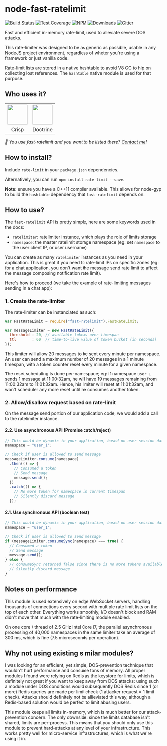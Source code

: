 # node-fast-ratelimit

[![Build Status](https://img.shields.io/travis/valeriansaliou/node-fast-ratelimit/master.svg)](https://travis-ci.org/valeriansaliou/node-fast-ratelimit) [![Test Coverage](https://img.shields.io/coveralls/valeriansaliou/node-fast-ratelimit/master.svg)](https://coveralls.io/github/valeriansaliou/node-fast-ratelimit?branch=master) [![NPM](https://img.shields.io/npm/v/fast-ratelimit.svg)](https://www.npmjs.com/package/fast-ratelimit) [![Downloads](https://img.shields.io/npm/dt/fast-ratelimit.svg)](https://www.npmjs.com/package/fast-ratelimit) [![Gitter](https://img.shields.io/gitter/room/valeriansaliou/node-fast-ratelimit.svg)](https://gitter.im/valeriansaliou/node-fast-ratelimit)

Fast and efficient in-memory rate-limit, used to alleviate severe DOS attacks.

This rate-limiter was designed to be as generic as possible, usable in any NodeJS project environment, regardless of wheter you're using a framework or just vanilla code.

Rate-limit lists are stored in a native hashtable to avoid V8 GC to hip on collecting lost references. The `hashtable` native module is used for that purpose.

## Who uses it?

<table>
<tr>
<td align="center"><a href="https://crisp.im/"><img src="https://valeriansaliou.github.io/node-fast-ratelimit/images/crisp.png" height="64" /></a></td>
<td align="center"><a href="https://www.doctrine.fr/"><img src="https://valeriansaliou.github.io/node-fast-ratelimit/images/doctrine.png" height="64" /></a></td>
</tr>
<tr>
<td align="center">Crisp</td>
<td align="center">Doctrine</td>
</tr>
</table>

_👋 You use fast-ratelimit and you want to be listed there? [Contact me](https://valeriansaliou.name/)!_

## How to install?

Include `rate-limit` in your `package.json` dependencies.

Alternatively, you can run `npm install rate-limit --save`.

**Note**: ensure you have a C++11 compiler available. This allows for node-gyp to build the `hashtable` dependency that `fast-ratelimit` depends on.

## How to use?

The `fast-ratelimit` API is pretty simple, here are some keywords used in the docs:

 * `ratelimiter`: ratelimiter instance, which plays the role of limits storage
 * `namespace`: the master ratelimit storage namespace (eg: set `namespace` to the user client IP, or user username)

You can create as many `ratelimiter` instances as you need in your application. This is great if you need to rate-limit IPs on specific zones (eg: for a chat application, you don't want the message send rate limit to affect the message composing notification rate limit).

Here's how to proceed (we take the example of rate-limiting messages sending in a chat app):

### 1. Create the rate-limiter

The rate-limiter can be instanciated as such:

```javascript
var FastRateLimit = require("fast-ratelimit").FastRateLimit;

var messageLimiter = new FastRateLimit({
  threshold : 20, // available tokens over timespan
  ttl       : 60  // time-to-live value of token bucket (in seconds)
});
```

This limiter will allow 20 messages to be sent every minute per namespace.
An user can send a maximum number of 20 messages in a 1 minute timespan, with a token counter reset every minute for a given namespace.

The reset scheduling is done per-namespace; eg: if namespace `user_1` sends 1 message at 11:00:32am, he will have 19 messages remaining from 11:00:32am to 11:01:32am. Hence, his limiter will reset at 11:01:32am, and won't scheduler any more reset until he consumes another token.

### 2. Allow/disallow request based on rate-limit

On the message send portion of our application code, we would add a call to the ratelimiter instance.

#### 2.2. Use asynchronous API (Promise catch/reject)

```javascript
// This would be dynamic in your application, based on user session data, or user IP
namespace = "user_1";

// Check if user is allowed to send message
messageLimiter.consume(namespace)
  .then(() => {
    // Consumed a token
    // Send message
    message.send();
  })
  .catch(() => {
    // No more token for namespace in current timespan
    // Silently discard message
  });
```

#### 2.1. Use synchronous API (boolean test)

```javascript
// This would be dynamic in your application, based on user session data, or user IP
namespace = "user_1";

// Check if user is allowed to send message
if (messageLimiter.consumeSync(namespace) === true) {
  // Consumed a token
  // Send message
  message.send();
} else {
  // consumeSync returned false since there is no more tokens available
  // Silently discard message
}
```

## Notes on performance

This module is used extensively on edge WebSocket servers, handling thousands of connections every second with multiple rate limit lists on the top of each other. Everything works smoothly, I/O doesn't block and RAM didn't move that much with the rate-limiting module enabled.

On one core / thread of 2.5 GHz Intel Core i7, the parallel asynchronous processing of 40,000 namespaces in the same limiter take an average of 300 ms, which is fine (7.5 microseconds per operation).

## Why not using existing similar modules?

I was looking for an efficient, yet simple, DOS-prevention technique that wouldn't hurt performance and consume tons of memory. All proper modules I found were relying on Redis as the keystore for limits, which is definitely not great if you want to keep away from DOS attacks: using such a module under DOS conditions would subsequently DOS Redis since 1 (or more) Redis queries are made per limit check (1 attacker request = 1 limit check). Attacks should definitely not be allieviated this way, although a Redis-based solution would be perfect to limit abusing users.

This module keeps all limits in-memory, which is much better for our attack-prevention concern. The only downside: since the limits database isn't shared, limits are per-process. This means that you should only use this module to prevent hard-attacks at any level of your infrastructure. This works pretty well for micro-service infrastructures, which is what we're using it in.
